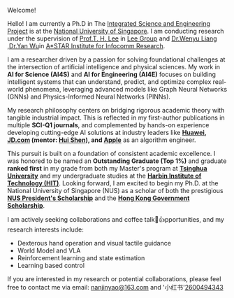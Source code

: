 Welcome!

Hello! I am currently a Ph.D in The [Integrated Science and Engineering Project](https://isep.nus.edu.sg/) is at the [National University of Singapore](https://zh.wikipedia.org/wiki/%E6%96%B0%E5%8A%A0%E5%9D%A1%E5%9B%BD%E7%AB%8B%E5%A4%A7%E5%AD%A6). I am conducting research under the supervision of [Prof.T. H. Lee](https://cde.nus.edu.sg/ece/staff/lee-tong-heng/) in [Lee Group](https://scholar.google.com/citations?user=dP8oLwYAAAAJ&hl=en) and [Dr.Wenyu Liang](https://scholar.google.com/citations?user=cV22ltcAAAAJ&hl=en) ,[Dr.Yan Wu](https://www.a-star.edu.sg/i2r/i2r-profiles/wu-yan)in [A*STAR Institute for Infocomm Research](https://www.a-star.edu.sg/i2r).

I am a researcher driven by a passion for solving foundational challenges at the intersection of artificial intelligence and physical sciences. My work in **AI for Science (AI4S)** and **AI for Engineering (AI4E)** focuses on building intelligent systems that can understand, predict, and optimize complex real-world phenomena, leveraging advanced models like Graph Neural Networks (GNNs) and Physics-Informed Neural Networks (PINNs).

My research philosophy centers on bridging rigorous academic theory with tangible industrial impact. This is reflected in my first-author publications in multiple **SCI-Q1 journals**, and complemented by hands-on experience developing cutting-edge AI solutions at industry leaders like **[Huawei](https://www.huaweicloud.com/intl/en-us/), [JD.com](https://www.jdt.com.cn/) (mentor: [Hui Shen](https://www.linkedin.com/in/huishen/?originalSubdomain=cn)), and [Apple](https://www.apple.com/)** as an algorithm engineer.

This pursuit is built on a foundation of consistent academic excellence. I was honored to be named an **Outstanding Graduate (Top 1%)** and graduate **ranked first** in my grade from both my Master's program at **[Tsinghua University](https://en.wikipedia.org/wiki/Tsinghua_University)** and my undergraduate studies at the **[Harbin Institute of Technology (HIT)](https://en.wikipedia.org/wiki/Harbin_Institute_of_Technology)**. Looking forward, I am excited to begin my Ph.D. at the National University of Singapore (NUS) as a scholar of both the prestigious **[NUS President's Scholarship](https://nusgs.nus.edu.sg/scholarships/presidents-graduate-fellowship)** and the **[Hong Kong Government Scholarship](https://nusgs.nus.edu.sg/scholarships/presidents-graduate-fellowship)**.

I am actively seeking collaborations and coffee talk🙂👍pportunities, and my research interests include:

- Dexterous hand operation and visual tactile guidance
- World Model and VLA
- Reinforcement learning and state estimation
- Learning based control

If you are interested in my research or potential collaborations, please feel free to contact me via email: nanjinyao@163.com and '小红书'[2600494343](https://www.xiaohongshu.com/user/profile/60a4c030000000000100aa40?xsec_token=YBC3Ny2V-Hgwr6sdVybBkfbzICGv9U0TnuXvZq_HCkdoU%3D&xsec_source=app_share&xhsshare=CopyLink&appuid=60a4c030000000000100aa40&apptime=1755021961&share_id=bb1ce0ec81f04511ae70b6bd5d973315&share_channel=copy_link)



